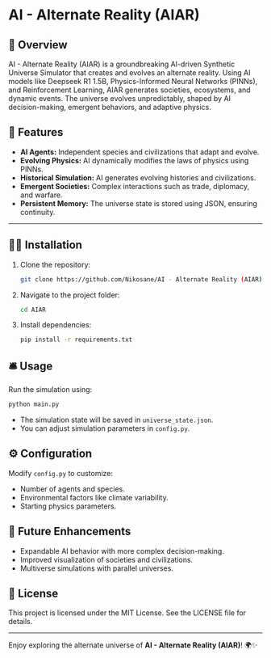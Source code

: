 # AI - Alternate Reality (AIAR)

## 🌌 Overview
AI - Alternate Reality (AIAR) is a groundbreaking AI-driven Synthetic Universe Simulator that creates and evolves an alternate reality. Using AI models like Deepseek R1 1.5B, Physics-Informed Neural Networks (PINNs), and Reinforcement Learning, AIAR generates societies, ecosystems, and dynamic events. The universe evolves unpredictably, shaped by AI decision-making, emergent behaviors, and adaptive physics.

## 🚀 Features
- **AI Agents:** Independent species and civilizations that adapt and evolve.
- **Evolving Physics:** AI dynamically modifies the laws of physics using PINNs.
- **Historical Simulation:** AI generates evolving histories and civilizations.
- **Emergent Societies:** Complex interactions such as trade, diplomacy, and warfare.
- **Persistent Memory:** The universe state is stored using JSON, ensuring continuity.

---

## 🧑‍💻 Installation
1. Clone the repository:
    ```bash
    git clone https://github.com/Nikosane/AI - Alternate Reality (AIAR).git
    ```
2. Navigate to the project folder:
    ```bash
    cd AIAR
    ```
3. Install dependencies:
    ```bash
    pip install -r requirements.txt
    ```

## 🛎️ Usage
Run the simulation using:
```bash
python main.py
```
- The simulation state will be saved in `universe_state.json`.
- You can adjust simulation parameters in `config.py`.

## ⚙️ Configuration
Modify `config.py` to customize:
- Number of agents and species.
- Environmental factors like climate variability.
- Starting physics parameters.

## 🚦 Future Enhancements
- Expandable AI behavior with more complex decision-making.
- Improved visualization of societies and civilizations.
- Multiverse simulations with parallel universes.

## 📜 License
This project is licensed under the MIT License. See the LICENSE file for details.

---

Enjoy exploring the alternate universe of **AI - Alternate Reality (AIAR)**! 🌍✨

